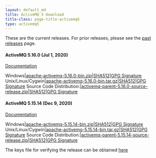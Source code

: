 ```yaml
---
layout: default_md
title: ActiveMQ 5 Download
title-class: page-title-activemq5
type: activemq5
---
```


These are the current releases. For prior releases, please see the [past releases](../../../download-archives) page.

#### ActiveMQ 5.16.0 (Jul 1, 2020)

[Documentation](../documentation)

Windows|[apache-activemq-5.16.0-bin.zip](http://www.apache.org/dyn/closer.cgi?filename=/activemq/5.16.0/apache-activemq-5.16.0-bin.zip&action=download)|[SHA512](https://www.apache.org/dist/activemq/5.16.0/apache-activemq-5.16.0-bin.zip.sha512)|[GPG Signature](https://www.apache.org/dist/activemq/5.16.0/apache-activemq-5.16.0-bin.zip.asc)
Unix/Linux/Cygwin|[apache-activemq-5.16.0-bin.tar.gz](http://www.apache.org/dyn/closer.cgi?filename=/activemq/5.16.0/apache-activemq-5.16.0-bin.tar.gz&action=download)|[SHA512](https://www.apache.org/dist/activemq/5.16.0/apache-activemq-5.16.0-bin.tar.gz.sha512)|[GPG Signature](https://www.apache.org/dist/activemq/5.16.0/apache-activemq-5.16.0-bin.tar.gz.asc)
Source Code Distribution:|[activemq-parent-5.16.0-source-release.zip](http://www.apache.org/dyn/closer.cgi?path=/activemq/5.16.0/activemq-parent-5.16.0-source-release.zip)|[SHA512](https://www.apache.org/dist/activemq/5.16.0/activemq-parent-5.16.0-source-release.zip.sha512)|[GPG Signature](https://www.apache.org/dist/activemq/5.16.0/activemq-parent-5.16.0-source-release.zip.asc)

#### ActiveMQ 5.15.14 (Dec 9, 2020)

[Documentation](../documentation)

Windows|[apache-activemq-5.15.14-bin.zip](http://www.apache.org/dyn/closer.cgi?filename=/activemq/5.15.14/apache-activemq-5.15.14-bin.zip&action=download)|[SHA512](https://www.apache.org/dist/activemq/5.15.14/apache-activemq-5.15.14-bin.zip.sha512)|[GPG Signature](https://www.apache.org/dist/activemq/5.15.14/apache-activemq-5.15.14-bin.zip.asc)
Unix/Linux/Cygwin|[apache-activemq-5.15.14-bin.tar.gz](http://www.apache.org/dyn/closer.cgi?filename=/activemq/5.15.14/apache-activemq-5.15.14-bin.tar.gz&action=download)|[SHA512](https://www.apache.org/dist/activemq/5.15.14/apache-activemq-5.15.14-bin.tar.gz.sha512)|[GPG Signature](https://www.apache.org/dist/activemq/5.15.14/apache-activemq-5.15.14-bin.tar.gz.asc)
Source Code Distribution:|[activemq-parent-5.15.14-source-release.zip](http://www.apache.org/dyn/closer.cgi?path=/activemq/5.15.14/activemq-parent-5.15.14-source-release.zip)|[SHA512](https://www.apache.org/dist/activemq/5.15.14/activemq-parent-5.15.14-source-release.zip.sha512)|[GPG Signature](https://www.apache.org/dist/activemq/5.15.14/activemq-parent-5.15.14-source-release.zip.asc)

The keys file for verifying the release can be obtained [here](https://www.apache.org/dist/activemq/KEYS)
